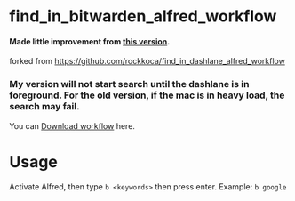 # find_in_bitwarden_alfred_workflow
#### Made little improvement from [this version](https://www.alfredforum.com/topic/7228-dashlane-workflow/).


forked from https://github.com/rockkoca/find_in_dashlane_alfred_workflow



### My version will not start search until the dashlane is in foreground. For the old version, if the mac is in heavy load, the search may fail.

You can [Download workflow](https://github.com/rockkoca/find_in_bitwarden/raw/master/Find%20in%20Bitwarden.alfredworkflow) here.


# Usage

Activate Alfred, then type `b <keywords>` then press enter. Example: `b google`
  

  

  

